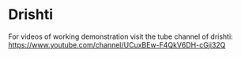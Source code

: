 # Drishti

For videos of working demonstration visit the tube channel of drishti:
https://www.youtube.com/channel/UCuxBEw-F4QkV6DH-cGji32Q
